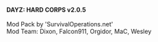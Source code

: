  **DAYZ: HARD CORPS v2.0.5**<br><br>
 Mod Pack by 'SurvivalOperations.net'<br>
 Mod Team: Dixon, Falcon911, Orgidor, MaC, Wesley

